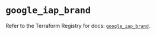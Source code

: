 # `google_iap_brand`

Refer to the Terraform Registry for docs: [`google_iap_brand`](https://registry.terraform.io/providers/hashicorp/google/6.40.0/docs/resources/iap_brand).
